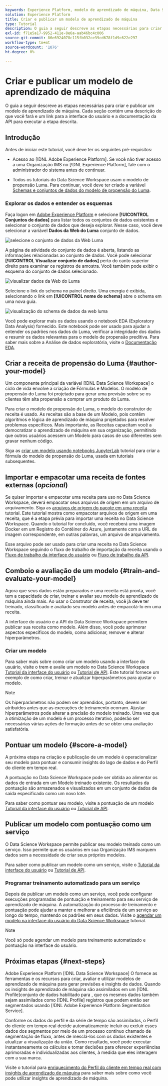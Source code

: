 ```yaml
---
keywords: Experience Platform, modelo de aprendizado de máquina, Data Science Workspace, tópicos populares, criar e publicar um modelo
solution: Experience Platform
title: Criar e publicar um modelo de aprendizado de máquina
type: Tutorial
description: O guia a seguir descreve as etapas necessárias para criar e publicar um modelo de aprendizado de máquina.
exl-id: f71e5a17-9952-411e-8e6a-aab46bc4c006
source-git-commit: 86e6924078c115fb032ce39cd678f1d9c622e297
workflow-type: tm+mt
source-wordcount: '1076'
ht-degree: 0%

---
```



# Criar e publicar um modelo de aprendizado de máquina

O guia a seguir descreve as etapas necessárias para criar e publicar um modelo de aprendizado de máquina. Cada seção contém uma descrição do que você fará e um link para a interface do usuário e a documentação da API para executar a etapa descrita.

## Introdução

Antes de iniciar este tutorial, você deve ter os seguintes pré-requisitos:

- Acesso ao [!DNL Adobe Experience Platform]. Se você não tiver acesso a uma Organização IMS no [!DNL Experience Platform], fale com o administrador do sistema antes de continuar.

- Todos os tutoriais do Data Science Workspace usam o modelo de propensão Luma. Para continuar, você deve ter criado a variável [Schemas e conjuntos de dados do modelo de propensão do Luma](./create-luma-data.md).

### Explorar os dados e entender os esquemas

Faça logon em [Adobe Experience Platform](https://platform.adobe.com/) e selecione **[!UICONTROL Conjuntos de dados]** para listar todos os conjuntos de dados existentes e selecionar o conjunto de dados que deseja explorar. Nesse caso, você deve selecionar a variável **Dados da Web do Luma** conjunto de dados.

![selecione o conjunto de dados da Web Luma](../images/models-recipes/model-walkthrough/luma-dataset.png)

A página de atividade do conjunto de dados é aberta, listando as informações relacionadas ao conjunto de dados. Você pode selecionar **[!UICONTROL Visualizar conjunto de dados]** perto do canto superior direito para examinar os registros de amostra. Você também pode exibir o esquema do conjunto de dados selecionado.

![visualizar dados da Web do Luma](../images/models-recipes/model-walkthrough/preview-dataset.png)

Selecione o link do schema no painel direito. Uma energia é exibida, selecionando o link em **[!UICONTROL nome do schema]** abre o schema em uma nova guia.

![visualização do schema de dados da web luma](../images/models-recipes/model-walkthrough/preview-schema.png)

Você pode explorar mais os dados usando o notebook EDA (Exploratory Data Analysis) fornecido. Este notebook pode ser usado para ajudar a entender os padrões nos dados do Luma, verificar a integridade dos dados e resumir os dados relevantes para o modelo de propensão preditiva. Para saber mais sobre a Análise de dados exploratória, visite o [Documentação EDA](../jupyterlab/eda-notebook.md).

## Criar a receita de propensão do Luma {#author-your-model}

Um componente principal da variável [!DNL Data Science Workspace] o ciclo de vida envolve a criação de Fórmulas e Modelos. O modelo de propensão do Luma foi projetado para gerar uma previsão sobre se os clientes têm alta propensão a comprar um produto do Luma.

Para criar o modelo de propensão de Luma, o modelo do construtor de receita é usado. As receitas são a base de um Modelo, pois contêm algoritmos e lógica de aprendizado de máquina projetados para resolver problemas específicos. Mais importante, as Receitas capacitam você a democratizar o aprendizado de máquina em sua organização, permitindo que outros usuários acessem um Modelo para casos de uso diferentes sem gravar nenhum código.

Siga as [criar um modelo usando notebooks JupyterLab](../jupyterlab/create-a-model.md) tutorial para criar a fórmula do modelo de propensão do Luma, usada em tutoriais subsequentes.

## Importar e empacotar uma receita de fontes externas (*opcional*)

Se quiser importar e empacotar uma receita para uso no Data Science Workspace, deverá empacotar seus arquivos de origem em um arquivo de arquivamento. Siga as [arquivos de origem do pacote em uma receita](./package-source-files-recipe.md) tutorial. Este tutorial mostra como empacotar arquivos de origem em uma receita, que é a etapa prévia para importar uma receita no Data Science Workspace. Quando o tutorial for concluído, você receberá uma imagem Docker em um Registro do Contêiner do Azure, juntamente com a URL de imagem correspondente, em outras palavras, um arquivo de arquivamento.

Esse arquivo pode ser usado para criar uma receita no Data Science Workspace seguindo o fluxo de trabalho de importação da receita usando o [Fluxo de trabalho da interface do usuário](./import-packaged-recipe-ui.md) ou [Fluxo de trabalho da API](./import-packaged-recipe-api.md).

## Comboio e avaliação de um modelo {#train-and-evaluate-your-model}

Agora que seus dados estão preparados e uma receita está pronta, você tem a capacidade de criar, treinar e avaliar seu modelo de aprendizado de máquina ainda mais. Ao usar o Construtor de receita, você já deve ter treinado, classificado e avaliado seu modelo antes de empacotá-lo em uma receita.

A interface do usuário e a API do Data Science Workspace permitem publicar sua receita como modelo. Além disso, você pode aprimorar aspectos específicos do modelo, como adicionar, remover e alterar hiperparâmetros.

### Criar um modelo

Para saber mais sobre como criar um modelo usando a interface do usuário, visite o trem e avalie um modelo no Data Science Workspace [Tutorial da interface do usuário](./train-evaluate-model-ui.md) ou [Tutorial de API](./train-evaluate-model-api.md). Este tutorial fornece um exemplo de como criar, treinar e atualizar hiperparâmetros para ajustar o modelo.

>[!NOTE]
>
> Os hiperparâmetros não podem ser aprendidos, portanto, devem ser atribuídos antes que as execuções de treinamento ocorram. Ajustar hiperparâmetros pode alterar a precisão do modelo treinado. Uma vez que a otimização de um modelo é um processo iterativo, poderão ser necessárias várias ações de formação antes de se obter uma avaliação satisfatória.

## Pontuar um modelo {#score-a-model}

A próxima etapa na criação e publicação de um modelo é operacionalizar seu modelo para pontuar e consumir insights do lago de dados e do Perfil do cliente em tempo real.

A pontuação no Data Science Workspace pode ser obtida ao alimentar os dados de entrada em um Modelo treinado existente. Os resultados da pontuação são armazenados e visualizados em um conjunto de dados de saída especificado como um novo lote.

Para saber como pontuar seu modelo, visite a pontuação de um modelo [Tutorial da interface do usuário](./score-model-ui.md) ou [Tutorial de API](./score-model-api.md).

## Publicar um modelo com pontuação como um serviço

O Data Science Workspace permite publicar seu modelo treinado como um serviço. Isso permite que os usuários em sua Organização IMS marquem dados sem a necessidade de criar seus próprios modelos.

Para saber como publicar um modelo como um serviço, visite o [Tutorial da interface do usuário](./publish-model-service-ui.md) ou [Tutorial de API](./publish-model-service-api.md).

### Programar treinamento automatizado para um serviço

Depois de publicar um modelo como um serviço, você pode configurar execuções programadas de pontuação e treinamento para seu serviço de aprendizado de máquina. A automatização do processo de treinamento e pontuação pode ajudar a manter e melhorar a eficiência de um serviço ao longo do tempo, mantendo os padrões em seus dados. Visite o [agendar um modelo na interface do usuário do Data Science Workspace](./schedule-models-ui.md) tutorial.

>[!NOTE]
>
> Você só pode agendar um modelo para treinamento automatizado e pontuação na interface do usuário.

## Próximas etapas {#next-steps}

Adobe Experience Platform [!DNL Data Science Workspace] O fornece as ferramentas e os recursos para criar, avaliar e utilizar modelos de aprendizado de máquina para gerar previsões e insights de dados. Quando os insights de aprendizado de máquina são assimilados em um [!DNL Profile]conjunto de dados habilitado para , que os mesmos dados também sejam assimilados como [!DNL Profile] registros que podem então ser segmentados usando [!DNL Adobe Experience Platform Segmentation Service].

Conforme os dados do perfil e da série de tempo são assimilados, o Perfil do cliente em tempo real decide automaticamente incluir ou excluir esses dados dos segmentos por meio de um processo contínuo chamado de segmentação de fluxo, antes de mesclá-los com os dados existentes e atualizar a visualização da união. Como resultado, você pode executar instantaneamente os cálculos e tomar decisões para oferecer experiências aprimoradas e individualizadas aos clientes, à medida que eles interagem com a sua marca.

Visite o tutorial para [enriquecimento do Perfil do cliente em tempo real com insights de aprendizado de máquina](./enrich-profile.md) para saber mais sobre como você pode utilizar insights de aprendizado de máquina.
